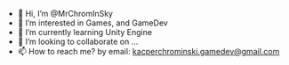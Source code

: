 - 👋 Hi, I’m @MrChromInSky
- 👀 I’m interested in Games, and GameDev
- 🌱 I’m currently learning Unity Engine
- 💞️ I’m looking to collaborate on ...
- 📫 How to reach me? by email: kacperchrominski.gamedev@gmail.com

<!---
MrChromInSky/MrChromInSky is a ✨ special ✨ repository because its `README.md` (this file) appears on your GitHub profile.
You can click the Preview link to take a look at your changes.
--->
